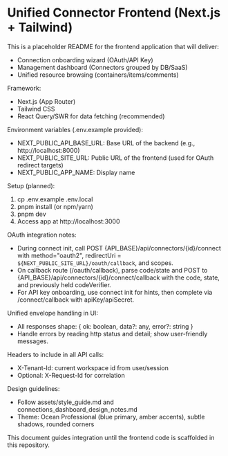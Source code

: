 # Unified Connector Frontend (Next.js + Tailwind)

This is a placeholder README for the frontend application that will deliver:
- Connection onboarding wizard (OAuth/API Key)
- Management dashboard (Connectors grouped by DB/SaaS)
- Unified resource browsing (containers/items/comments)

Framework:
- Next.js (App Router)
- Tailwind CSS
- React Query/SWR for data fetching (recommended)

Environment variables (.env.example provided):
- NEXT_PUBLIC_API_BASE_URL: Base URL of the backend (e.g., http://localhost:8000)
- NEXT_PUBLIC_SITE_URL: Public URL of the frontend (used for OAuth redirect targets)
- NEXT_PUBLIC_APP_NAME: Display name

Setup (planned):
1) cp .env.example .env.local
2) pnpm install (or npm/yarn)
3) pnpm dev
4) Access app at http://localhost:3000

OAuth integration notes:
- During connect init, call POST {API_BASE}/api/connectors/{id}/connect with method="oauth2", redirectUri = `${NEXT_PUBLIC_SITE_URL}/oauth/callback`, and scopes.
- On callback route (/oauth/callback), parse code/state and POST to {API_BASE}/api/connectors/{id}/connect/callback with the code, state, and previously held codeVerifier.
- For API key onboarding, use connect init for hints, then complete via /connect/callback with apiKey/apiSecret.

Unified envelope handling in UI:
- All responses shape: { ok: boolean, data?: any, error?: string }
- Handle errors by reading http status and detail; show user-friendly messages.

Headers to include in all API calls:
- X-Tenant-Id: current workspace id from user/session
- Optional: X-Request-Id for correlation

Design guidelines:
- Follow assets/style_guide.md and connections_dashboard_design_notes.md
- Theme: Ocean Professional (blue primary, amber accents), subtle shadows, rounded corners

This document guides integration until the frontend code is scaffolded in this repository.
